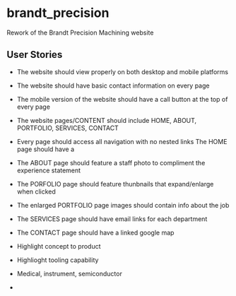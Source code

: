 # brandt_precision
Rework of the Brandt Precision Machining website

## User Stories
* The website should view properly on both desktop and mobile platforms
* The website should have basic contact information on every page
* The mobile version of the website should have a call button at the top of every page
* The website pages/CONTENT should include HOME, ABOUT, PORTFOLIO, SERVICES, CONTACT
* Every page should access all navigation with no nested links
The HOME page should have a 
* The ABOUT page should feature a staff photo to compliment the experience statement
* The PORFOLIO page should feature thunbnails that expand/enlarge when clicked
* The enlarged PORTFOLIO page images should contain info about the job
* The SERVICES page should have email links for each department
* The CONTACT page should have a linked google map

* Highlight concept to product
* Highlioght tooling capability
* Medical, instrument, semiconductor
* 
